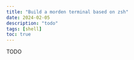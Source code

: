 ```yaml
---
title: "Build a morden terminal based on zsh"
date: 2024-02-05
description: "todo"
tags: [shell]
toc: true
---
```


TODO
